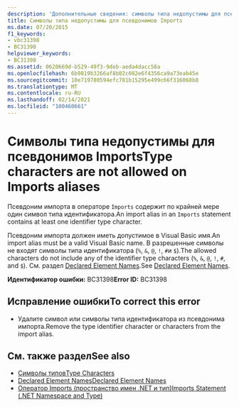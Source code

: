 ```yaml
---
description: 'Дополнительные сведения: символы типа недопустимы для псевдонимов Imports'
title: Символы типа недопустимы для псевдонимов Imports
ms.date: 07/20/2015
f1_keywords:
- vbc31398
- BC31398
helpviewer_keywords:
- BC31398
ms.assetid: 0620669d-b529-49f3-9deb-aeda4dacc58a
ms.openlocfilehash: 6b9819b3266af8b02c082e6f4356ca9a73eab45e
ms.sourcegitcommit: 10e719780594efc781b15295e499c66f316068b8
ms.translationtype: MT
ms.contentlocale: ru-RU
ms.lasthandoff: 02/14/2021
ms.locfileid: "100460661"
---
```

# <a name="type-characters-are-not-allowed-on-imports-aliases"></a><span data-ttu-id="d09ca-103">Символы типа недопустимы для псевдонимов Imports</span><span class="sxs-lookup"><span data-stu-id="d09ca-103">Type characters are not allowed on Imports aliases</span></span>

<span data-ttu-id="d09ca-104">Псевдоним импорта в операторе `Imports` содержит по крайней мере один символ типа идентификатора.</span><span class="sxs-lookup"><span data-stu-id="d09ca-104">An import alias in an `Imports` statement contains at least one identifier type character.</span></span>  
  
 <span data-ttu-id="d09ca-105">Псевдоним импорта должен иметь допустимое в Visual Basic имя.</span><span class="sxs-lookup"><span data-stu-id="d09ca-105">An import alias must be a valid Visual Basic name.</span></span> <span data-ttu-id="d09ca-106">В разрешенные символы не входят символы типа идентификатора (`%`, `&`, `@`, `!`, `#`и `$`).</span><span class="sxs-lookup"><span data-stu-id="d09ca-106">The allowed characters do not include any of the identifier type characters (`%`, `&`, `@`, `!`, `#`, and `$`).</span></span> <span data-ttu-id="d09ca-107">См. раздел [Declared Element Names](../programming-guide/language-features/declared-elements/declared-element-names.md).</span><span class="sxs-lookup"><span data-stu-id="d09ca-107">See [Declared Element Names](../programming-guide/language-features/declared-elements/declared-element-names.md).</span></span>  
  
 <span data-ttu-id="d09ca-108">**Идентификатор ошибки:** BC31398</span><span class="sxs-lookup"><span data-stu-id="d09ca-108">**Error ID:** BC31398</span></span>  
  
## <a name="to-correct-this-error"></a><span data-ttu-id="d09ca-109">Исправление ошибки</span><span class="sxs-lookup"><span data-stu-id="d09ca-109">To correct this error</span></span>  
  
- <span data-ttu-id="d09ca-110">Удалите символ или символы типа идентификатора из псевдонима импорта.</span><span class="sxs-lookup"><span data-stu-id="d09ca-110">Remove the type identifier character or characters from the import alias.</span></span>  
  
## <a name="see-also"></a><span data-ttu-id="d09ca-111">См. также раздел</span><span class="sxs-lookup"><span data-stu-id="d09ca-111">See also</span></span>

- [<span data-ttu-id="d09ca-112">Символы типов</span><span class="sxs-lookup"><span data-stu-id="d09ca-112">Type Characters</span></span>](../programming-guide/language-features/data-types/type-characters.md)
- [<span data-ttu-id="d09ca-113">Declared Element Names</span><span class="sxs-lookup"><span data-stu-id="d09ca-113">Declared Element Names</span></span>](../programming-guide/language-features/declared-elements/declared-element-names.md)
- [<span data-ttu-id="d09ca-114">Оператор Imports (пространство имен .NET и тип)</span><span class="sxs-lookup"><span data-stu-id="d09ca-114">Imports Statement (.NET Namespace and Type)</span></span>](../language-reference/statements/imports-statement-net-namespace-and-type.md)
